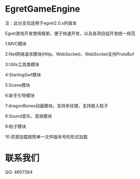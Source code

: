 EgretGameEngine
===============
注：此分支仅适用于egret2.0.x的版本

Egret游戏开发使用框架，便于快速开发，以及各项目组开发统一规范

1:MVC模块

2:Net网络请求模块(Http、WebSocket)，WebSocket支持ProtoBuf

3:Utils工具类模块

4:StarlingSwf模块

5:Scene模块

6:新手引导模块

7:dragonBones动画模块，支持多纹理，支持嵌入粒子

8:Sound音乐、音效模块

9:粒子模块

10:资源加载按照单一文件版本号的形式加载


联系我们
===============
QQ: 4607384
